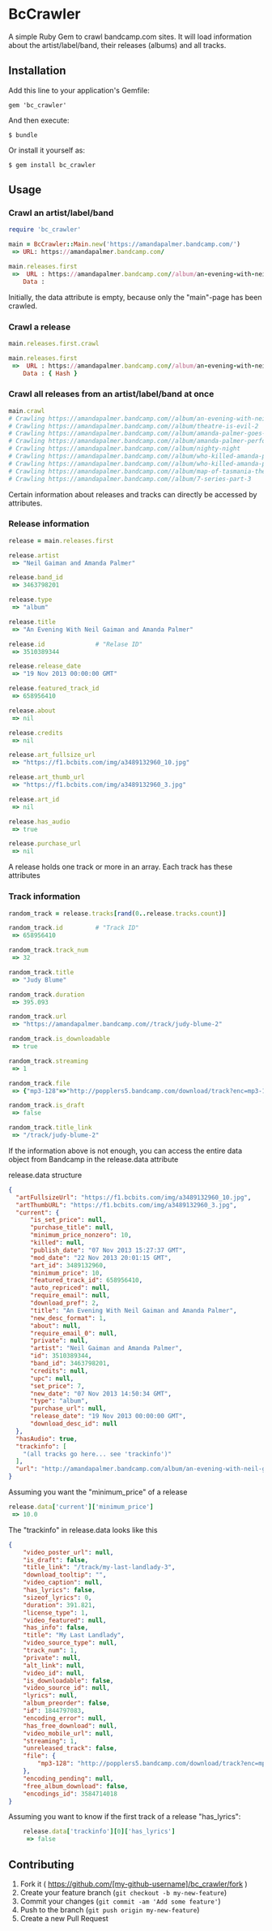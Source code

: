 # BcCrawler

A simple Ruby Gem to crawl bandcamp.com sites. It will load information about the artist/label/band, their releases (albums) and all tracks.

## Installation

Add this line to your application's Gemfile:

    gem 'bc_crawler'

And then execute:

    $ bundle

Or install it yourself as:

    $ gem install bc_crawler

## Usage

### Crawl an artist/label/band

```ruby
require 'bc_crawler'

main = BcCrawler::Main.new('https://amandapalmer.bandcamp.com/')
 => URL: https://amandapalmer.bandcamp.com/

main.releases.first
 =>  URL : https://amandapalmer.bandcamp.com//album/an-evening-with-neil-gaiman-and-amanda-palmer
    Data :
```

Initially, the data attribute is empty, because only the "main"-page has been crawled.

### Crawl a release

```ruby
main.releases.first.crawl

main.releases.first
 =>  URL : https://amandapalmer.bandcamp.com//album/an-evening-with-neil-gaiman-and-amanda-palmer
    Data : { Hash }
```

### Crawl all releases from an artist/label/band at once

```ruby
main.crawl
# Crawling https://amandapalmer.bandcamp.com//album/an-evening-with-neil-gaiman-and-amanda-palmer
# Crawling https://amandapalmer.bandcamp.com//album/theatre-is-evil-2
# Crawling https://amandapalmer.bandcamp.com//album/amanda-palmer-goes-down-under
# Crawling https://amandapalmer.bandcamp.com//album/amanda-palmer-performs-the-popular-hits-of-radiohead-on-her-magical-ukulele
# Crawling https://amandapalmer.bandcamp.com//album/nighty-night
# Crawling https://amandapalmer.bandcamp.com//album/who-killed-amanda-palmer
# Crawling https://amandapalmer.bandcamp.com//album/who-killed-amanda-palmer-alternate-tracks
# Crawling https://amandapalmer.bandcamp.com//album/map-of-tasmania-the-remix-project
# Crawling https://amandapalmer.bandcamp.com//album/7-series-part-3
```

Certain information about releases and tracks can directly be accessed by attributes.

### Release information

```ruby
release = main.releases.first

release.artist
 => "Neil Gaiman and Amanda Palmer"

release.band_id
 => 3463798201

release.type
 => "album"

release.title
 => "An Evening With Neil Gaiman and Amanda Palmer"

release.id              # "Relase ID"
 => 3510389344

release.release_date
 => "19 Nov 2013 00:00:00 GMT"

release.featured_track_id
 => 658956410

release.about
 => nil

release.credits
 => nil

release.art_fullsize_url
 => "https://f1.bcbits.com/img/a3489132960_10.jpg"

release.art_thumb_url
 => "https://f1.bcbits.com/img/a3489132960_3.jpg"

release.art_id
 => nil

release.has_audio
 => true

release.purchase_url
 => nil
```

A release holds one track or more in an array. Each track has these attributes

### Track information
```ruby
random_track = release.tracks[rand(0..release.tracks.count)]

random_track.id         # "Track ID"
 => 658956410

random_track.track_num
 => 32

random_track.title
 => "Judy Blume"

random_track.duration
 => 395.093

random_track.url
 => "https://amandapalmer.bandcamp.com//track/judy-blume-2"

random_track.is_downloadable
 => true

random_track.streaming
 => 1

random_track.file
 => {"mp3-128"=>"http://popplers5.bandcamp.com/download/track?enc=mp3-128&fsig=6667d236f0f0128472b2d505feb8f43a&id=658956410&stream=1&ts=1417597933.0"}

random_track.is_draft
 => false

random_track.title_link
 => "/track/judy-blume-2"
```


If the information above is not enough, you can access the entire data object from Bandcamp in the release.data attribute

release.data structure
```JSON
{
  "artFullsizeUrl": "https://f1.bcbits.com/img/a3489132960_10.jpg",
  "artThumbURL": "https://f1.bcbits.com/img/a3489132960_3.jpg",
  "current": {
      "is_set_price": null,
      "purchase_title": null,
      "minimum_price_nonzero": 10,
      "killed": null,
      "publish_date": "07 Nov 2013 15:27:37 GMT",
      "mod_date": "22 Nov 2013 20:01:15 GMT",
      "art_id": 3489132960,
      "minimum_price": 10,
      "featured_track_id": 658956410,
      "auto_repriced": null,
      "require_email": null,
      "download_pref": 2,
      "title": "An Evening With Neil Gaiman and Amanda Palmer",
      "new_desc_format": 1,
      "about": null,
      "require_email_0": null,
      "private": null,
      "artist": "Neil Gaiman and Amanda Palmer",
      "id": 3510389344,
      "band_id": 3463798201,
      "credits": null,
      "upc": null,
      "set_price": 7,
      "new_date": "07 Nov 2013 14:50:34 GMT",
      "type": "album",
      "purchase_url": null,
      "release_date": "19 Nov 2013 00:00:00 GMT",
      "download_desc_id": null
  },
  "hasAudio": true,
  "trackinfo": [
    "(all tracks go here... see 'trackinfo')"
  ],
  "url": "http://amandapalmer.bandcamp.com/album/an-evening-with-neil-gaiman-and-amanda-palmer"
}
```

Assuming you want the "minimum_price" of a release
```ruby
release.data['current']['minimum_price']
 => 10.0
```

The "trackinfo" in release.data looks like this
```JSON
{
    "video_poster_url": null,
    "is_draft": false,
    "title_link": "/track/my-last-landlady-3",
    "download_tooltip": "",
    "video_caption": null,
    "has_lyrics": false,
    "sizeof_lyrics": 0,
    "duration": 391.821,
    "license_type": 1,
    "video_featured": null,
    "has_info": false,
    "title": "My Last Landlady",
    "video_source_type": null,
    "track_num": 1,
    "private": null,
    "alt_link": null,
    "video_id": null,
    "is_downloadable": false,
    "video_source_id": null,
    "lyrics": null,
    "album_preorder": false,
    "id": 1844797083,
    "encoding_error": null,
    "has_free_download": null,
    "video_mobile_url": null,
    "streaming": 1,
    "unreleased_track": false,
    "file": {
        "mp3-128": "http://popplers5.bandcamp.com/download/track?enc=mp3-128&fsig=25ddaa2b8fa8a008562e4e0c6efc2eff&id=1844797083&stream=1&ts=1417597933.0"
    },
    "encoding_pending": null,
    "free_album_download": false,
    "encodings_id": 3584714018
}
```

Assuming you want to know if the first track of a release "has_lyrics":

```ruby
    release.data['trackinfo'][0]['has_lyrics']
     => false
```

## Contributing

1. Fork it ( https://github.com/[my-github-username]/bc_crawler/fork )
2. Create your feature branch (`git checkout -b my-new-feature`)
3. Commit your changes (`git commit -am 'Add some feature'`)
4. Push to the branch (`git push origin my-new-feature`)
5. Create a new Pull Request
